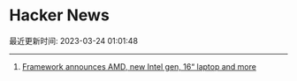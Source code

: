 # Hacker News

最近更新时间: 2023-03-24 01:01:48

--- 
1. [Framework announces AMD, new Intel gen, 16“ laptop and more](https://frame.work/) 
